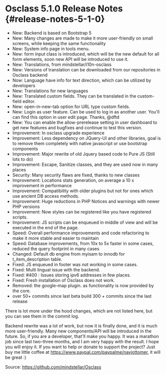 # Osclass 5.1.0 Release Notes {#release-notes-5-1-0}
* New: Backend is based on Bootstrap 5
* New: Many changes are made to make it more user-friendly on small screens, while keeping the same functionality
* New: System info page in tools menu.
* New: form input class is introduced, which will be the new default for all form elements, soon new API will be introduced to use it.
* New: Translations, from mindstellar/i10n-osclass
* New: Versions of translation can be downloaded from our repositories in Osclass backend
* Now: Language have info for text direction, which can be utilized by developers
* New: Translations for new languages
* New: Translated custom fields. They can be translated in the custom-field editor.
* New: open-in-new-tab option for URL type custom fields.
* New: Login as user feature. Can be used to log in as another user. You'll can find this option in user edit page. Thanks, @dftd
* New: You can enable the allow-prerelease setting in user dashboard to get new features and bugfixes and continue to test this version.
* Improvement: In osclass upgrade experience
* Improvement: Less dependency on JQuery-UI and other libraries, goal is to remove them completely with native javascript or use bootstrap components
* Improvement: Major rewrite of old Jquery based code to Pure JS (Still lots to do)
* Improvement: Escape, Sanitize classes, and they are used now in many places
* Security: Many security flaws are fixed, thanks to new classes
* Improvement: Locations stats generation, on average a 10 x improvement in performance
* Improvement: Compatibility with older plugins but not for ones which use ancient DB access methods.
* Improvement: Huge reductions in PHP Notices and warnings with newer PHP versions
* Improvement: Now styles can be registered like you have registered scripts.
* Improvement: JS scripts can be enqueued in middle of view and will be executed in the end of the page.
* Speed: Overall performance improvements and code refactoring to make it more stable and easier to maintain
* Speed: Database improvements, from 10x to 5x faster in some cases, reduced the query footprint in many cases
* Changed: Default db engine from myisam to innodb for t_item_description table.
* Fixed: JS enqueued in footer was not working in some cases.
* Fixed: Multi lingual issue with the backend.
* Fixed: #400 : Issues storing ipv6 addresses in few places.
* Fixed: Fresh installation of Osclass does not work.
* Removed: the google-map plugin. as functionality is now provided by the core.
* over 50+ commits since last beta build 300 + commits since the last release

There is lot more under the hood changes, which are not listed here, but you can see them in the commit log.

Backend rewrite was a lot of work, but now it is finally done, and it is much more user-friendly. Many new components/API will be introduced in the future. So, if you are a developer, that'll make you happy. It was a marathon job since last two-three months, and I am very happy with the result. I hope you will enjoy it. If you want to help or donate to support the project? Just buy me little coffee at https://www.paypal.com/paypalme/navjottomer, it will be great :)

Source: https://github.com/mindstellar/Osclass
